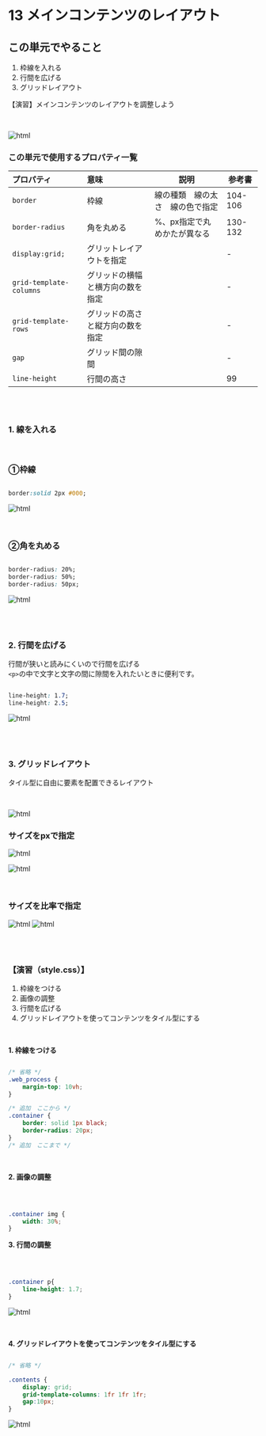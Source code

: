 # **13 メインコンテンツのレイアウト**

## **この単元でやること**

1. 枠線を入れる
2. 行間を広げる
3. グリッドレイアウト
  
【演習】メインコンテンツのレイアウトを調整しよう

<br>

![html](img/13_img01.png)

### **この単元で使用するプロパティ一覧**

|  プロパティ  |  意味  | 説明  | 参考書  |
| :---- | :---- | ---- | ---- |
|  `border`  |  枠線  |  線の種類　線の太さ　線の色で指定  | 104-106 |
|  `border-radius`  |  角を丸める  |  %、px指定で丸めかたが異なる  | 130-132 |
|  `display:grid;`  |  グリットレイアウトを指定  |    | - |
|  `grid-template-columns`  |  グリッドの横幅と横方向の数を指定  |    | - |
|  `grid-template-rows`  |  グリッドの高さと縦方向の数を指定  |    | - |
|  `gap`  |  グリッド間の隙間  |    | - |
|  `line-height`  |  行間の高さ  |    | 99 |
<br><br>

### **1. 線を入れる**

<br>

### **①枠線**

```css

border:solid 2px #000;

```

![html](img/13_img07.png)

<br>

### **②角を丸める**

```css

border-radius: 20%;
border-radius: 50%;
border-radius: 50px;

```

![html](img/13_img08.png)

<br><br>

### **2. 行間を広げる**

行間が狭いと読みにくいので行間を広げる  
`<p>`の中で文字と文字の間に隙間を入れたいときに便利です。

```css

line-height: 1.7;
line-height: 2.5;

```

![html](img/13_img11.png)

<br><br>

### **3. グリッドレイアウト**

タイル型に自由に要素を配置できるレイアウト

<br>

![html](img/13_img02.png)

### **サイズをpxで指定**

![html](img/13_img03.png)

![html](img/13_img04.png)

<br>

### **サイズを比率で指定**

![html](img/13_img05.png)
![html](img/13_img06.png)

<br><br>

### **【演習（style.css）】**

1. 枠線をつける
2. 画像の調整
3. 行間を広げる
4. グリッドレイアウトを使ってコンテンツをタイル型にする
   
<br>

**1. 枠線をつける**  


```css

/* 省略 */
.web_process {
    margin-top: 10vh;
}

/* 追加　ここから */
.container {
    border: solid 1px black;
    border-radius: 20px;
}
/* 追加　ここまで */

```

<br>

**2. 画像の調整**

<br>

```css

.container img {
    width: 30%;
}

```

**3. 行間の調整**

<br>

```css

.container p{
    line-height: 1.7;
}

```

![html](img/13_img09.png)

<br>

**4. グリッドレイアウトを使ってコンテンツをタイル型にする**

```css

/* 省略 */

.contents {
    display: grid;
    grid-template-columns: 1fr 1fr 1fr;
    gap:10px;
}
```

![html](img/13_img10.png)
